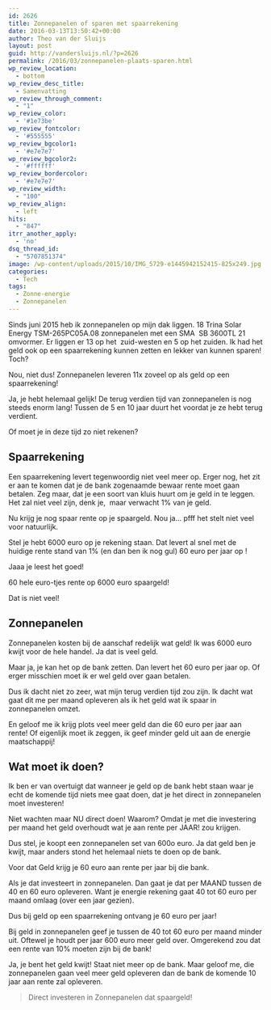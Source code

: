 ```yaml
---
id: 2626
title: Zonnepanelen of sparen met spaarrekening
date: 2016-03-13T13:50:42+00:00
author: Theo van der Sluijs
layout: post
guid: http://vandersluijs.nl/?p=2626
permalink: /2016/03/zonnepanelen-plaats-sparen.html
wp_review_location:
  - bottom
wp_review_desc_title:
  - Samenvatting
wp_review_through_comment:
  - "1"
wp_review_color:
  - '#1e73be'
wp_review_fontcolor:
  - '#555555'
wp_review_bgcolor1:
  - '#e7e7e7'
wp_review_bgcolor2:
  - '#ffffff'
wp_review_bordercolor:
  - '#e7e7e7'
wp_review_width:
  - "100"
wp_review_align:
  - left
hits:
  - "847"
itrr_another_apply:
  - 'no'
dsq_thread_id:
  - "5707851374"
image: /wp-content/uploads/2015/10/IMG_5729-e1445942152415-825x249.jpg
categories:
  - Tech
tags:
  - Zonne-energie
  - Zonnepanelen
---
```

Sinds juni 2015 heb ik zonnepanelen op mijn dak liggen. 18 Trina Solar Energy TSM-265PC05A.08 zonnepanelen met een SMA  SB 3600TL 21 omvormer. Er liggen er 13 op het  zuid-westen en 5 op het zuiden. Ik had het geld ook op een spaarrekening kunnen zetten en lekker van kunnen sparen! Toch?

Nou, niet dus! Zonnepanelen leveren 11x zoveel op als geld op een spaarrekening!<!--more-->

Ja, je hebt helemaal gelijk! De terug verdien tijd van zonnepanelen is nog steeds enorm lang! Tussen de 5 en 10 jaar duurt het voordat je ze hebt terug verdient.

Of moet je in deze tijd zo niet rekenen?

## Spaarrekening

Een spaarrekening levert tegenwoordig niet veel meer op. Erger nog, het zit er aan te komen dat je de bank zogenaamde bewaar rente moet gaan betalen. Zeg maar, dat je een soort van kluis huurt om je geld in te leggen. Het zal niet veel zijn, denk je,  maar verwacht 1% van je geld.

Nu krijg je nog spaar rente op je spaargeld. Nou ja&#8230; pfff het stelt niet veel voor natuurlijk.

Stel je hebt 6000 euro op je rekening staan. Dat levert al snel met de huidige rente stand van 1% (en dan ben ik nog gul) 60 euro per jaar op !

Jaaa je leest het goed!

60 hele euro-tjes rente op 6000 euro spaargeld!

Dat is niet veel!

## Zonnepanelen

Zonnepanelen kosten bij de aanschaf redelijk wat geld! Ik was 6000 euro kwijt voor de hele handel. Ja dat is veel geld.

Maar ja, je kan het op de bank zetten. Dan levert het 60 euro per jaar op. Of erger misschien moet ik er wel geld over gaan betalen.

Dus ik dacht niet zo zeer, wat mijn terug verdien tijd zou zijn. Ik dacht wat gaat dit me per maand opleveren als ik het geld wat ik spaar in zonnepanelen omzet.

En geloof me ik krijg plots veel meer geld dan die 60 euro per jaar aan rente! Of eigenlijk moet ik zeggen, ik geef minder geld uit aan de energie maatschappij!

## Wat moet ik doen?

Ik ben er van overtuigt dat wanneer je geld op de bank hebt staan waar je echt de komende tijd niets mee gaat doen, dat je het direct in zonnepanelen moet investeren!

Niet wachten maar NU direct doen! Waarom? Omdat je met die investering per maand het geld overhoudt wat je aan rente per JAAR! zou krijgen.

Dus stel, je koopt een zonnepanelen set van 600o euro. Ja dat geld ben je kwijt, maar anders stond het helemaal niets te doen op de bank.

Voor dat Geld krijg je 60 euro aan rente per jaar bij die bank.

Als je dat investeert in zonnepanelen. Dan gaat je dat per MAAND tussen de 40 en 60 euro opleveren. Want je energie rekening gaat 40 tot 60 euro per maand omlaag (over een jaar gezien).

Dus bij geld op een spaarrekening ontvang je 60 euro per jaar!

Bij geld in zonnepanelen geef je tussen de 40 tot 60 euro per maand minder uit. Oftewel je houdt per jaar 600 euro meer geld over. Omgerekend zou dat een rente van 10% moeten zijn bij de bank!

Ja, je bent het geld kwijt! Staat niet meer op de bank. Maar geloof me, die zonnepanelen gaan veel meer geld opleveren dan de bank de komende 10 jaar aan rente zal opleveren.

> Direct investeren in Zonnepanelen dat spaargeld!
